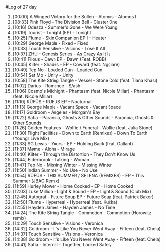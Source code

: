 #Log of 27 day

1. [00:00] A Winged Victory for the Sullen - Atomos - Atomos I
1. [08:33] Pink Floyd - The Division Bell - Cluster One
1. [10:16] Odesza - Summer's Gone - We Were Young
1. [10:19] Tourist - Tonight (EP) - Tonight
1. [10:25] Flume - Skin Companion EP I - Heater
1. [10:29] George Maple - Fixed - Fixed
1. [10:33] Touch Sensitive - Visions - Lose It All
1. [10:37] ZHU - Genesis Series - As Crazy As It Is
1. [10:41] Filous - Dawn EP - Dawn (Feat. ROBB)
1. [10:45] Kilter - Shades - EP - Coward (feat. Nggiare)
1. [10:49] Tep No - Loaded Gun - Loaded Gun
1. [10:54] Set Mo - Unity - Unity
1. [10:58] The Kite String Tangle - Vessel - Stone Cold (feat. Tiana Khasi)
1. [11:02] Darius - Romance - S/ash
1. [11:06] Cosmo's Midnight - Phantasm (feat. Nicole Millar) - Phantasm (feat. Nicole Millar)
1. [11:10] RÜFÜS - RUFUS EP - Nocturnal
1. [11:13] George Maple - Vacant Space - Vacant Space
1. [11:17] Goldroom - Angeles - Morgan's Bay
1. [11:22] Safia - Paranoia, Ghosts & Other Sounds - Paranoia, Ghosts & Other Sounds
1. [11:26] Golden Features - Wolfie / Funeral - Wolfie (feat. Julia Stone)
1. [11:30] Flight Facilities - Down to Earth (Remixes) - Down To Earth (Youngr Live Mix)
1. [11:33] SG Lewis - Yours - EP - Holding Back (feat. Gallant)
1. [11:37] Møme - Aloha - Mirage
1. [11:40] Kilter - Through the Distortion - They Don't Know Us
1. [11:44] Elderbrook - Talking - Woman
1. [11:47] Tep No - Missing Winter - Missing Winter
1. [11:50] Indian Summer - No Use - No Use
1. [11:54] RÜFÜS - THIS SUMMER / SELENA (REMIXES) - EP - This Summer (JBAG Remix)
1. [11:59] Hurley Mower - Home Cooked - EP - Home Cooked
1. [12:03] Luke Million - Light & Sound - EP - Light & Sound (Club Mix)
1. [12:45] Autograf - Future Soup EP - Future Soup (feat. Patrick Baker)
1. [12:50] Flume - Hyperreal - Hyperreal (feat. Kučka)
1. [12:55] Hayden James - Hayden James - No Time
1. [14:24] The Kite String Tangle - Commotion - Commotion (Horowitz remix)
1. [14:29] Touch Sensitive - Visions - Veronica
1. [14:32] Goldroom - It's Like You Never Went Away - Fifteen (feat. Chela)
1. [14:37] Touch Sensitive - Visions - Veronica
1. [14:38] Goldroom - It's Like You Never Went Away - Fifteen (feat. Chela)
1. [14:41] Safia - Internal - Together, Locked Safely
